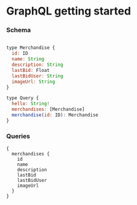 # GraphQL getting started

### Schema

```javascript

type Merchandise {
  id: ID
  name: String
  description: String
  lastBid: Float
  lastBidUser: String
  imageUrl: String
}

type Query {
  hello: String!
  merchandises: [Merchandise]
  merchandise(id: ID): Merchandise
}

```

### Queries

```
{
  merchandises {
    id
    name
    description
    lastBid
    lastBidUser
    imageUrl
  }
}
```
